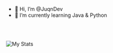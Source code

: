 - 👋 Hi, I’m @JuqnDev
- 🌱 I’m currently learning Java & Python

<!---
JuqnDev/JuqnDev is a ✨ special ✨ repository because its `README.md` (this file) appears on your GitHub profile.
You can click the Preview link to take a look at your changes.
--->

<br />
<br />

![My Stats](https://github-readme-stats.vercel.app/api?username=JuqnDev)

